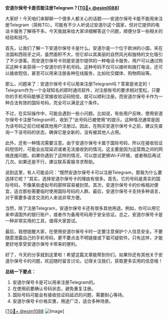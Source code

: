 **安道尔保号卡是否能注册Telegram？[[TG💪+ @esim1088](https://t.me/s/esim1088)]**

大家好！今天咱们来聊聊一个很多人都关心的话题——安道尔保号卡能不能用来注册Telegram（简称TG）。可能有不少人听说过安道尔这个国家，但对它提供的电话卡服务了解得不多。今天我就来给大家详细解答这个问题，顺便分享一些相关的经验和技巧。

首先，让我们了解一下安道尔保号卡是什么。安道尔是一个位于欧洲的小国，夹在法国和西班牙之间，虽然面积不大，但它却以其美丽的自然风光和独特的文化吸引了不少游客。而安道尔保号卡则是安道尔提供的一种电话卡服务，用户可以通过购买这种卡来获得一个安道尔的手机号码。这种号码不仅可以接听和拨打电话，还可以接收短信，甚至可以用来注册各种在线服务，比如社交媒体、购物网站等。

那么，问题来了：安道尔保号卡可以用来注册Telegram吗？答案是肯定的！Telegram作为一个全球知名的即时通讯软件，对注册账号的要求相对宽松，只要你的手机号码能够正常接收验证码短信，就可以顺利注册。而安道尔保号卡作为一种合法有效的国际号码，完全可以满足这个条件。

不过，在实际操作中，可能会遇到一些小问题。比如说，有些用户反映，使用安道尔保号卡注册Telegram时，收到了“此号码已被使用”的提示。这种情况通常是因为该号码之前已经被其他用户注册过。因此，在购买安道尔保号卡之前，建议先查询一下该号码的状态，确保它是全新的，没有被其他人占用。

此外，还有一种情况需要注意。由于安道尔保号卡属于国际号码，所以在接收验证码短信时，可能会出现延迟或者无法接收到的情况。这主要是因为运营商之间的网络连接问题。如果你遇到了这样的情况，可以尝试更换Wi-Fi环境，或者稍后再试几次。如果还是不行，建议联系客服寻求帮助。

说到这里，有人可能会问：“既然安道尔保号卡可以注册Telegram，那我为什么要选择它呢？”其实，选择安道尔保号卡的理由有很多。首先，它的号码是真实的国际号码，不像某些虚拟号码那样容易被封禁。其次，安道尔保号卡的价格相对便宜，适合那些需要临时使用国际号码的人群。最后，安道尔保号卡支持多种语言，对于需要多语言交流的人来说非常方便。

当然，除了注册Telegram，安道尔保号卡还有很多其他用途。例如，你可以用它来申请国外的银行账户，或者作为备用号码用于安全验证。总之，安道尔保号卡是一种非常实用的工具，值得大家尝试。

最后，我想提醒大家，在使用安道尔保号卡时一定要注意保护个人信息安全。不要随意泄露自己的手机号码，更不要点击不明链接或下载可疑软件。只有这样，才能更好地享受安道尔保号卡带来的便利。

好了，今天的分享就到这里啦！希望这篇文章能帮到你们。如果你还有其他关于安道尔保号卡的问题，欢迎随时留言讨论。记得关注我们，获取更多实用的信息哦！

**总结一下要点：**
1. 安道尔保号卡是可以用来注册Telegram的。
2. 在使用前要确认号码状态，避免重复注册。
3. 国际号码可能会有接收验证码延迟的问题，需要耐心等待。
4. 安道尔保号卡价格实惠，用途广泛，适合多种场景。

[[TG💪+ @esim1088](https://t.me/s/esim1088) ![Image](https://i.postimg.cc/4NQfJmqS/Snipaste-2025-05-13-00-14-12.png)]